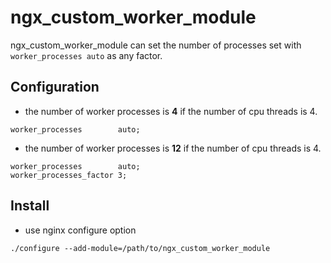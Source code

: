 # ngx_custom_worker_module

ngx_custom_worker_module can set the number of processes set with `worker_processes auto` as any factor.

## Configuration

- the number of worker processes is __4__ if the number of cpu threads is 4.

```nginx
worker_processes        auto;
```


- the number of worker processes is __12__ if the number of cpu threads is 4.


```nginx
worker_processes        auto;
worker_processes_factor 3;
```

## Install

- use nginx configure option

```
./configure --add-module=/path/to/ngx_custom_worker_module
```

